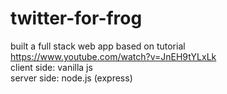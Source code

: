 # twitter-for-frog
built a full stack web app based on tutorial https://www.youtube.com/watch?v=JnEH9tYLxLk<br>
client side: vanilla js<br>
server side: node.js (express)
